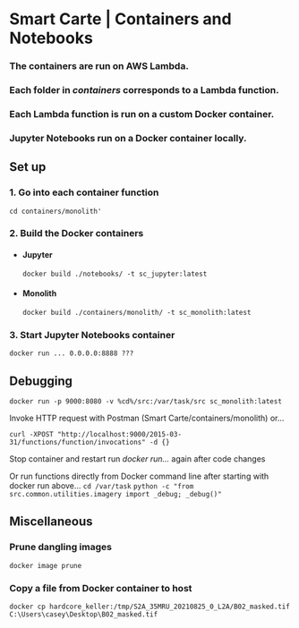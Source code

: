 # Smart Carte | Containers and Notebooks

### The containers are run on AWS Lambda.

### Each folder in _containers_ corresponds to a Lambda function.

### Each Lambda function is run on a custom Docker container.

### Jupyter Notebooks run on a Docker container locally.

## Set up

### 1. Go into each container function

`cd containers/monolith'`

### 2. Build the Docker containers

- #### Jupyter

  `docker build ./notebooks/ -t sc_jupyter:latest`

- #### Monolith
  `docker build ./containers/monolith/ -t sc_monolith:latest`

### 3. Start Jupyter Notebooks container

`docker run ... 0.0.0.0:8888 ???`

## Debugging

`docker run -p 9000:8080 -v %cd%/src:/var/task/src sc_monolith:latest`

Invoke HTTP request with Postman (Smart Carte/containers/monolith) or...

`curl -XPOST "http://localhost:9000/2015-03-31/functions/function/invocations" -d {}`

Stop container and restart run _docker run..._ again after code changes

Or run functions directly from Docker command line after starting with docker run above...
`cd /var/task`
`python -c "from src.common.utilities.imagery import _debug; _debug()"`

## Miscellaneous

### Prune dangling images

`docker image prune`

### Copy a file from Docker container to host

`docker cp hardcore_keller:/tmp/S2A_35MRU_20210825_0_L2A/B02_masked.tif C:\Users\casey\Desktop\B02_masked.tif`
